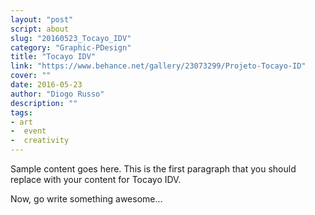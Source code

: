```yaml
---
layout: "post"
script: about
slug: "20160523_Tocayo_IDV"
category: "Graphic-PDesign"
title: "Tocayo IDV"
link: "https://www.behance.net/gallery/23073299/Projeto-Tocayo-ID"
cover: ""
date: 2016-05-23
author: "Diogo Russo"
description: ""
tags:
- art
-  event
-  creativity
---
```

 
Sample content goes here. This is the first paragraph that you should replace with your content for Tocayo IDV.
 
Now, go write something awesome...
